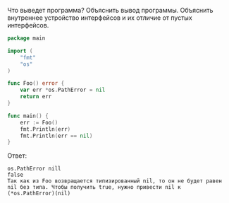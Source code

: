 Что выведет программа? Объяснить вывод программы. Объяснить внутреннее устройство интерфейсов и их отличие от пустых интерфейсов.

```go
package main

import (
	"fmt"
	"os"
)

func Foo() error {
	var err *os.PathError = nil
	return err
}

func main() {
	err := Foo()
	fmt.Println(err)
	fmt.Println(err == nil)
}
```

Ответ:
```
os.PathError nill
false
Так как из Foo возвращается типизированный nil, то он не будет равен nil без типа. Чтобы получить true, нужно привести nil к (*os.PathError)(nil)

```
